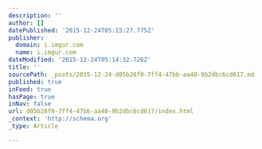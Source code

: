 ```yaml
---
description: ''
author: []
datePublished: '2015-12-24T05:15:27.775Z'
publisher:
  domain: i.imgur.com
  name: i.imgur.com
dateModified: '2015-12-24T05:14:32.726Z'
title: ''
sourcePath: _posts/2015-12-24-d05b28f0-7ff4-47bb-aa40-9b2dbc6cd617.md
published: true
inFeed: true
hasPage: true
inNav: false
url: d05b28f0-7ff4-47bb-aa40-9b2dbc6cd617/index.html
_context: 'http://schema.org'
_type: Article

---
```

